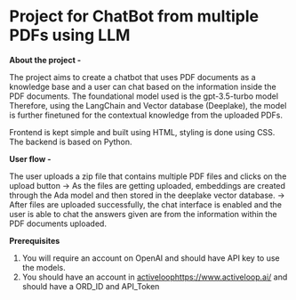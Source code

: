 # Project for ChatBot from multiple PDFs using LLM

**About the project -** 
  
The project aims to create a chatbot that uses PDF documents as a knowledge base and a user can chat based on the information inside the PDF documents.
The foundational model used is the gpt-3.5-turbo model
Therefore, using the LangChain and Vector database (Deeplake), the model is further finetuned for the contextual knowledge from the uploaded PDFs.

Frontend is kept simple and built using HTML, styling is done using CSS. 
The backend is based on Python. 

**User flow -**

The user uploads a zip file that contains multiple PDF files and clicks on the upload button -> As the files are getting uploaded, embeddings are created through the Ada model and then stored in the deeplake vector database. -> After files are uploaded successfully, the chat interface is enabled and the user is able to chat the answers given are from the information within the PDF documents uploaded.

**Prerequisites** 
1. You will require an account on OpenAI and should have API key to use the models.
2. You should have an account in [activeloop](https://www.activeloop.ai/)https://www.activeloop.ai/ and should have a ORD_ID and API_Token 

